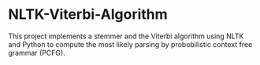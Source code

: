 # NLTK-Viterbi-Algorithm

This project implements a stemmer and the Viterbi algorithm using NLTK and Python to compute the most likely parsing by probobilistic context free grammar (PCFG). 
